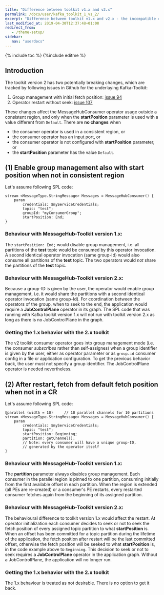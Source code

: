 ```yaml
---
title: "Difference between toolkit v1.x and v2.x"
permalink: /docs/user/kafka_toolkit_1_vs_2/
excerpt: "Difference between toolkit v1.x and v2.x - the incompatible changes"
last_modified_at: 2019-04-30T12:37:48+01:00
redirect_from:
   - /theme-setup/
sidebar:
   nav: "userdocs"
---
```

{% include toc %}
{%include editme %}

## Introduction
The toolkit version 2 has two potentially breaking changes, which are tracked by following issues in Github for the underlaying Kafka-Toolkit:

1. Group management with initial fetch position: [issue 94](https://github.com/IBMStreams/streamsx.kafka/issues/94)
2. Operator restart without seek: [issue 107](https://github.com/IBMStreams/streamsx.kafka/issues/107)

These changes affect the MessageHubConsumer operator usage outside a consistent region,
and only when the **startPosition** parameter is used with a value different from `Default`.
There are **no changes** when

- the consumer operator is used in a consistent region, or
- the consumer operator has an input port, or
- the consumer operator is not configured with **startPosition** parameter, or
- the **startPosition** parameter has the value `Default`.

## (1) Enable group management also with start position when not in consistent region

Let's assume following SPL code:

    stream <MessageType.StringMessage> Messages = MessageHubConsumer() {
        param
            credentials: $myServiceCredentials;
            topic: "test";
            groupId: "myConsumerGroup";
            startPosition: End;
    }

### Behaviour with MessageHub-Toolkit version 1.x:
The `startPosition: End;` would disable group management, i.e. all partitions of the **test** topic would be consumed by this operator invocation. A second identical operator invocation (same group-Id) would also consume all partitions of the **test** topic. The two operators would _not_ share the partitions of the **test** topic.

### Behaviour with MessageHub-Toolkit version 2.x:
Because a group-ID is given by the user, the operator would enable group management, i.e. it would share the partitions with a second identical operator invocation (same group-Id). For coordination between the operators of the group, when to seek to the end, the application would require a **JobControlPlane** operator in its graph. The SPL code that was running with Kafka toolkit version 1.x will not run with toolkit version 2.x as long as there is no JobControlPlane in the graph.

### Getting the 1.x behavior with the 2.x toolkit
The v2 toolkit consumer operator goes into group management mode (i.e. the consumer _subscribes_ rather than self-assignes) when a group identifier is given by the user, either as operator parameter or as `group.id` consumer config in a file or application configuration. To get the previous behavior back, the user must not specify a group identifier. The JobControlPlane operator is needed nevertheless.

## (2) After restart, fetch from default fetch position when not in a CR

Let's assume following SPL code:

    @parallel (width = 10)     // 10 parallel channels for 10 partitions
    stream <MessageType.StringMessage> Messages = MessageHubConsumer() {
        param
            credentials: $myServiceCredentials;
            topic: "test";
            startPosition: Beginning;
            partition: getChannel();
            // Note: every consumer will have a unique group-ID,
            // generated by the operator itself
    }

### Behaviour with MessageHub-Toolkit version 1.x:
The **partition** parameter always disables group management. Each consumer in the parallel region is pinned to one partition, consuming initially from the first available offset in each partition. When the region is extended (all PEs are re-created) or a consumer's PE restarts, every restarted consumer fetches again from the beginning of its assigned partition.

### Behaviour with MessageHub-Toolkit version 2.x:
The behavioural difference to toolkit version 1.x would affect the restart. At operator initialization each consumer decides to seek or not to seek the fetch position of every assigned topic partition to what **startPosition** is. When an offset has been committed for a topic partition during the lifetime of the application, the fetch position after restart will be the last committed offset, otherwise the fetch position will be seeked to what **startPosition** is, in the code example above to `Beginning`.
This decision to seek or not to seek requires a **JobControlPlane** operator in the application graph. Without a JobControlPlane, the application will no longer run.

### Getting the 1.x behavior with the 2.x toolkit
The 1.x behaviour is treated as not desirable. There is no option to get it back.

